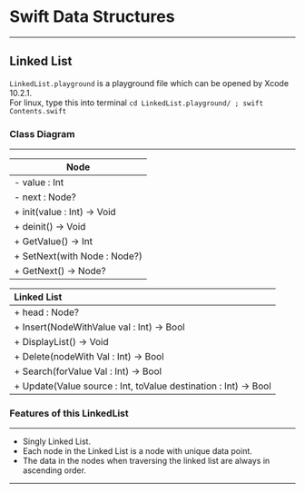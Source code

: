 # Swift Data Structures
***
## Linked List
```LinkedList.playground``` is a playground file which can be opened by Xcode 10.2.1.  
For linux, type this into terminal
```cd LinkedList.playground/ ; swift Contents.swift```
### Class Diagram
___
|Node 			 							|
|-----			 							|
|- value : Int						 	|
|- next : Node?							|
|+ init(value : Int) -> Void			|
|+ deinit() -> Void						|
|+ GetValue() -> Int					|
|+ SetNext(with Node : Node?)			|
|+ GetNext() -> Node?					|

|Linked List								|
|:----------------------------------|
|+ head : Node?							|
|+ Insert(NodeWithValue val : Int) -> Bool|
|+ DisplayList() -> Void				|
|+ Delete(nodeWith Val : Int) -> Bool|
|+ Search(forValue Val : Int) -> Bool|
|+ Update(Value source : Int, toValue destination : Int) -> Bool|

### Features of this LinkedList
___
* Singly Linked List.
* Each node in the Linked List is a node with unique data point.
* The data in the nodes when traversing the linked list are always in ascending order.
___